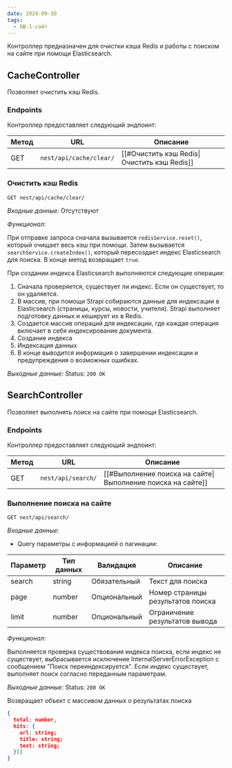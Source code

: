 ```yaml
---
date: 2024-09-30
tags:
  - ОШ-1-сайт
---
```

Контроллер предназначен для очистки кэша Redis и работы с поиском на сайте при помощи Elasticsearch.
## CacheController

Позволяет очистить кэш Redis.

### Endpoints

Контроллер предоставляет следующий эндпоинт:

| Метод | URL                     | Описание                                    |
| ----- | ----------------------- | ------------------------------------------- |
| GET   | `nest/api/cache/clear/` | [[#Очистить кэш Redis\|Очистить кэш Redis]] |

### Очистить кэш Redis

`GET nest/api/cache/clear/`

*Входные данные:* Отсутствуют

*Функционал:*

При отправке запроса сначала вызывается `redisService.reset()`, который очищает весь кэш при помощи. Затем вызывается `searchService.createIndex()`, который пересоздает индекс Elasticsearch для поиска. В конце метод возвращает `true`.

При создании индекса Elasticsearch выполняются следующие операции:

1. Сначала проверяется, существует ли индекс. Если он существует, то он удаляется.
2. В массив, при помощи Strapi собираются данные для индексации в Elasticsearch (страницы, курсы, новости, учителя). Strapi выполняет подготовку данных и кеширует их в Redis.
3. Создается массив операций для индексации, где каждая операция включает в себя индексирование документа.
4. Создание индекса
5. Индексация данных
6. В конце выводится информация о завершении индексации и предупреждения о возможных ошибках.

*Выходные данные:* Status: `200 OK`

## SearchController

Позволяет выполнять поиск на сайте при помощи Elasticsearch.

### Endpoints

Контроллер предоставляет следующий эндпоинт:

| Метод | URL                | Описание                                                    |
| ----- | ------------------ | ----------------------------------------------------------- |
| GET   | `nest/api/search/` | [[#Выполнение поиска на сайте\|Выполнение поиска на сайте]] |

### Выполнение поиска на сайте

`GET nest/api/search/`

*Входные данные:*

- Query параметры с информацией о пагинации:

| Параметр | Тип данных | Валидация    | Описание                          |
| -------- | ---------- | ------------ | --------------------------------- |
| search   | string     | Обязательный | Текст для поиска                  |
| page     | number     | Опциональный | Номер страницы результатов поиска |
| limit    | number     | Опциональный | Ограничение результатов вывода    |

*Функционал:*

Выполняется проверка существования индекса поиска, если индекс не существует, выбрасывается исключение InternalServerErrorException с сообщением "Поиск переиндексируется". Если индекс существует, выполняет поиск согласно переданным параметрам.

*Выходные данные:* Status: `200 OK`

Возвращает объект с массивом данных о результатах поиска

```json
{
  total: number,
  hits: {
    url: string;
    title: string;
    text: string;
  }[]
}
```